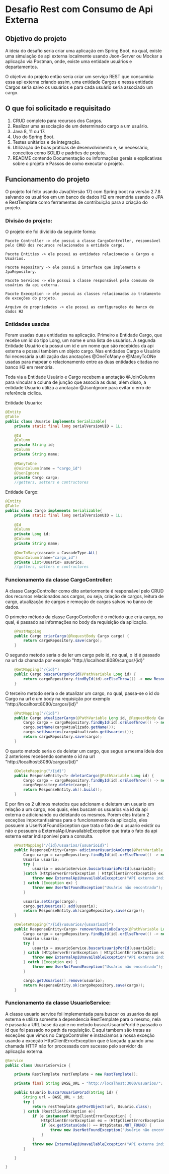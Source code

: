 # Desafio Rest com Consumo de Api Externa

## Objetivo do projeto

A ideia do desafio seria criar uma aplicação em Spring Boot, na qual, existe uma simulação de api externa localmente usando Json-Server ou Mockar a aplicação via Postman, onde, existe uma entidade usuários e departamentos. 

O objetivo do projeto então seria criar um serviço REST que consumiria essa api externa criando assim, uma entidade Cargos e nessa entidade Cargos seria salvo os usuários e para cada usuário seria associado um cargo. 

## O que foi solicitado e requisitado

1. CRUD completo para recursos dos Cargos.
2. Realizar uma associação de um determinado cargo a um usuário.
3. Java 8, 11 ou 17.
4. Uso do Spring Boot.
5. Testes unitários e de integração.
6. Utilização de boas práticas de desenvolvimento e, se necessário, conceitos como SOLID e
padrões de projeto.
7. README contendo Documentação ou informações gerais e explicativas sobre o projeto e Passos de como executar o projeto.

## Funcionamento do projeto

O projeto foi feito usando Java(Versão 17) com Spring boot na versão 2.7.8 salvando os usuários em um banco de dados H2 em memória usando o JPA e RestTemplate como ferramentas de contribuição para a criação do projeto. 

### Divisão do projeto:
 
O projeto ele foi dividido da seguinte forma: 

    Pacote Controller -> ele possui a classe CargoController, responsável pelo CRUD dos recursos relacionados a entidade cargo. 

    Pacote Entities -> ele possui as entidades relacionadas a Cargos e Usuários. 

    Pacote Repository -> ele possui a interface que implementa o JpaRepository. 

    Pacote Services -> ele possui a classe responsável pelo consumo de usuários da api externa. 

    Pacote Exeception -> ele possui as classes relacionadas ao tratamento de exceções do projeto. 

    Arquivo de propriedades -> ele possui as configurações de banco de dados H2 

### Entidades usadas

Foram usadas duas entidades na aplicação. Primeiro a Entidade Cargo, que recebe um id do tipo Long, um nome e uma lista de usuários. A segunda Entidade Usuário ela possui um id e um nome que são recebidos da api externa e possui também um objeto cargo. Nas entidades Cargo e Usuário foi necessária a utilização das anotações @OneToMany e @ManyToONe usadas para mapear o relacionamento entre as duas entidades citadas no banco H2 em memória.

Toda via a Entidade Usuário e Cargo recebem a anotação @JoinColumn para vincular a coluna de junção que associa as duas, além disso, a entidade Usuario utiliza a anotação @JsonIgnore para evitar o erro de referência cíclica. 

Entidade Usuario:
``` java
@Entity
@Table
public class Usuario implements Serializable{
	private static final long serialVersionUID = 1L;
	
	@Id
	@Column
	private String id;
	@Column
	private String name;	
	
	@ManyToOne
	@JoinColumn(name = "cargo_id")
	@JsonIgnore
	private Cargo cargo;
	//getters, setters e contructores
```

Entidade Cargo:
``` java
@Entity
@Table
public class Cargo implements Serializable{
	private static final long serialVersionUID = 1L;
	
	@Id
	@Column
	private Long id;
	@Column
	private String name;
	
	@OneToMany(cascade = CascadeType.ALL)
	@JoinColumn(name="cargo_id")
	private List<Usuario> usuarios;
	//getters, setters e contructores
```
### Funcionamento da classe CargoController:

A classe CargoController como dito anteriormente é responsável pelo CRUD dos recursos relacionados aos cargos, ou seja, criação de cargos, leitura de cargo, atualização de cargos e remoção de cargos salvos no banco de dados. 

O primeiro método da classe CargoController é o método que cria cargo, no qual, é passado as informações no body da requisição da aplicação. 

``` java
	@PostMapping
	public Cargo criarCargo(@RequestBody Cargo cargo) {
		return cargoRepository.save(cargo);
	}    
```

O segundo metodo seria o de ler um cargo pelo id, no qual, o id é passado na url da chamada por exemplo "http://localhost:8080/cargos/{id}"

``` java
	@GetMapping("/{id}")
	public Cargo buscarCargoPorId(@PathVariable Long id) {
		return cargoRepository.findById(id).orElseThrow(() -> new ResourceNotFoundException("Cargo não encontrado com id " + id));
	}
```

O terceiro metodo seria o de atualizar um cargo, no qual, passa-se o id do Cargo na url e um body na requisição por exemplo "http://localhost:8080/cargos/{id}"

``` java
    @PutMapping("/{id}")
	public Cargo atualizarCargo(@PathVariable Long id, @RequestBody Cargo cargoAtualizado) {
		Cargo cargo = cargoRepository.findById(id).orElseThrow(() -> new ResourceNotFoundException("Cargo não encontrado com id " + id));
		cargo.setName(cargoAtualizado.getName());
		cargo.setUsuarios(cargoAtualizado.getUsuarios());
		return cargoRepository.save(cargo);
	}
```

O quarto metodo seria o de deletar um cargo, que segue a mesma ideia dos 2 anteriores recebendo somente o id na url "http://localhost:8080/cargos/{id}"

``` java
    @DeleteMapping("/{id}")
	public ResponseEntity<?> deletarCargo(@PathVariable Long id) {
		Cargo cargo = cargoRepository.findById(id).orElseThrow(() -> new ResourceNotFoundException("Cargo não encontrado com id " + id));
		cargoRepository.delete(cargo);
		return ResponseEntity.ok().build();
	}
```

E por fim os 2 ultimos metodos que adcionam e deletam um usuario em relação a um cargo, nos quais, eles buscam os usuarios via id da api externa e adicionando ou deletando os mesmos. Porem eles tratam 2 exceções importantissimas para o funcionamento da aplicação, eles possuem a UserNotFoundException que trata o fato de o usuario existir ou não e possuem a ExternalApiUnavailableException que trata o fato da api externa estar indisponivel para a consulta.

``` java
    @PostMapping("/{id}/usuarios/{usuarioId}")
	public ResponseEntity<Cargo> adicionarUsuarioAoCargo(@PathVariable Long id, @PathVariable String usuarioId) {
		Cargo cargo = cargoRepository.findById(id).orElseThrow(() -> new ResourceNotFoundException("Cargo não encontrado com id " + id));
		Usuario usuario;
		try {
			usuario = usuarioService.buscarUsuarioPorId(usuarioId);
		}catch (HttpServerErrorException | HttpClientErrorException ex){
			throw new ExternalApiUnavailableException("API externa indisponível");
		} catch (Exception ex) {
			throw new UserNotFoundException("Usuário não encontrado");
		}

		usuario.setCargo(cargo);
		cargo.getUsuarios().add(usuario);
		return ResponseEntity.ok(cargoRepository.save(cargo));
	}

	@DeleteMapping("/{id}/usuarios/{usuarioId}")
	public ResponseEntity<Cargo> removerUsuarioDoCargo(@PathVariable Long id, @PathVariable String usuarioId) {
		Cargo cargo = cargoRepository.findById(id).orElseThrow(() -> new ResourceNotFoundException("Cargo não encontrado com id " + id));
		Usuario usuario;
		try {
			usuario = usuarioService.buscarUsuarioPorId(usuarioId);
		} catch (HttpServerErrorException | HttpClientErrorException ex) {
			throw new ExternalApiUnavailableException("API externa indisponível");
		} catch (Exception ex) {
			throw new UserNotFoundException("Usuário não encontrado");
		}

		cargo.getUsuarios().remove(usuario);
		return ResponseEntity.ok(cargoRepository.save(cargo));
	}
```

### Funcionamento da classe UsuarioService:

A classe usuario service foi implementada para buscar os usuarios da api externa e utiliza somente a dependencia RestTemplate para o mesmo, nela é passada a URL base da api e no metodo buscarUsuarioPorId é passado o id que foi passado no path da requisição. E aqui tambem são tratas as exceções que vimos no CargoController e instaciamos a nossa exceção usando a exceção HttpClientErrorException que é lançada quando uma chamada HTTP não for processada com sucesso pelo servidor da aplicação externa.

``` java
@Service
public class UsuarioService {

    private RestTemplate restTemplate = new RestTemplate();

    private final String BASE_URL = "http://localhost:3000/usuarios/";

    public Usuario buscarUsuarioPorId(String id) {
    	String url = BASE_URL + id;
        try {
            return restTemplate.getForObject(url, Usuario.class);
        } catch (RestClientException e){
            if (e instanceof HttpClientErrorException) {
                HttpClientErrorException ex = (HttpClientErrorException) e;
                if (ex.getStatusCode() == HttpStatus.NOT_FOUND) {
                    throw new UserNotFoundException("Usuário não encontrado com id " + id);
                }
            }
            throw new ExternalApiUnavailableException("API externa indisponível");
        }

    }

}

```
